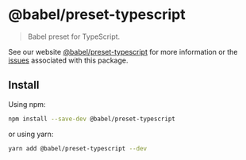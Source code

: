 # @babel/preset-typescript

> Babel preset for TypeScript.

See our website [@babel/preset-typescript](https://babeljs.io/docs/en/next/babel-preset-typescript.html) for more information or the [issues](https://github.com/babel/babel/issues?utf8=%E2%9C%93&q=is%3Aissue+label%3A%22area%3A%20typescript%22+is%3Aopen) associated with this package.

## Install

Using npm:

```sh
npm install --save-dev @babel/preset-typescript
```

or using yarn:

```sh
yarn add @babel/preset-typescript --dev
```
